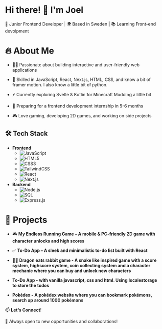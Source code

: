 <h1>Hi there! 👋 I'm Joel</h1>

 🚀 Junior Frontend Developer | 🌍 Based in Sweden | 📚 Learning Front-end devolpment

# 🔥 About Me

- 👨‍💻 Passionate about building interactive and user-friendly web applications

- 🎨 Skilled in JavaScript, React, Next.js, HTML, CSS, and know a bit of framer motion. I also know a little bit of python.

- ⚡ Currently exploring Svelte & Kotlin for Minecraft Modding a little bit

- 📅 Preparing for a frontend development internship in 5-6 months

- 🎮 Love gaming, developing 2D games, and working on side projects

## 🛠️ Tech Stack
- **Frontend**
   - ![JavaScript](https://img.shields.io/badge/JavaScript-F7DF1E?style=for-the-badge&logo=javascript&logoColor=black)
   - ![HTML5](https://img.shields.io/badge/HTML5-E34F26?style=for-the-badge&logo=html5&logoColor=white)
   - ![CSS3](https://img.shields.io/badge/CSS3-1572B6?style=for-the-badge&logo=css3&logoColor=white)
   - ![TailwindCSS](https://img.shields.io/badge/Tailwind_CSS-38B2AC?style=for-the-badge&logo=tailwind-css&logoColor=white)
   - ![React](https://img.shields.io/badge/React-61DAFB?style=for-the-badge&logo=react&logoColor=black)
   - ![Next.js](https://img.shields.io/badge/Next.js-000000?style=for-the-badge&logo=nextdotjs&logoColor=white)
- **Backend**
   - ![Node.js](https://img.shields.io/badge/Node.js-43853D?style=for-the-badge&logo=node.js&logoColor=white)
   - ![SQL](https://img.shields.io/badge/SQL-4479A1?style=for-the-badge&logo=postgresql&logoColor=white)
   - ![Express.js](https://img.shields.io/badge/Express.js-000000?style=for-the-badge&logo=express&logoColor=white)

# 📌 Projects

- 🎮 **My Endless Running Game – A mobile & PC-friendly 2D game with character unlocks and high scores**

- ✅ **To-Do App – A sleek and minimalistic to-do list built with React**

- 🐱‍🐉 **Dragon eats rabbit game - A snake like inspired game with a score system, highscore system, coin collecting system and a character mechanic where you can buy and unlock new characters**
- **To-Do App - with vanilla javascript, css and html. Using localestorage to store the todos**
- **Pokédex - A pokédex website where you can bookmark pokémons, search up around 1000 pokémons**

📫 **Let's Connect!**



🚀 Always open to new opportunities and collaborations!
